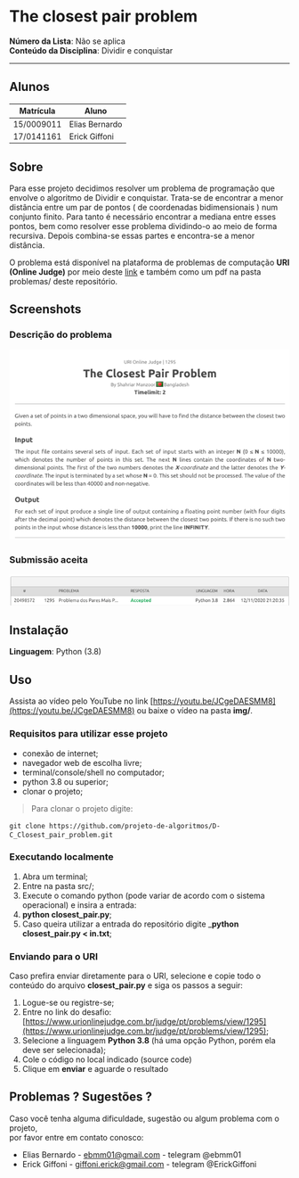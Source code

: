 # The closest pair problem

**Número da Lista**: Não se aplica<br>
**Conteúdo da Disciplina**: Dividir e conquistar<br>

<hr>

## Alunos
|Matrícula | Aluno |
| -- | -- |
| 15/0009011 |  Elias Bernardo |
| 17/0141161  |  Erick Giffoni |

 

## Sobre 

Para esse projeto decidimos resolver um problema de programação que envolve o algoritmo de Dividir e conquistar. Trata-se de encontrar a menor distância entre um par de pontos ( de coordenadas bidimensionais ) num conjunto finito. Para tanto é necessário encontrar a mediana entre esses pontos, bem como resolver esse problema dividindo-o ao meio de forma recursiva. Depois combina-se essas partes e encontra-se a menor distância.

O problema está disponível na plataforma de problemas de computação __URI (Online Judge)__ por meio deste [link](https://www.urionlinejudge.com.br/judge/pt/problems/view/1295) e também como um pdf na pasta problemas/ deste repositório.

## Screenshots

### Descrição do problema
![](img/problema.png)

### Submissão aceita
![](img/aceito.png)

## Instalação 
**Linguagem**: Python (3.8)<br>

## Uso 

Assista ao vídeo pelo YouTube no link [https://youtu.be/JCgeDAESMM8](https://youtu.be/JCgeDAESMM8) ou baixe o vídeo na pasta __img/__.

### Requisitos para utilizar esse projeto

- conexão de internet;<br>
- navegador web de escolha livre;<br>
- terminal/console/shell no computador;<br>
- python 3.8 ou superior;<br>
- clonar o projeto;

> Para clonar o projeto digite:

    git clone https://github.com/projeto-de-algoritmos/D-C_Closest_pair_problem.git


### Executando localmente

1. Abra um terminal;<br>
2. Entre na pasta src/;
3. Execute o comando python (pode variar de acordo com o sistema operacional) e insira a entrada:
4. __python closest_pair.py__;
5. Caso queira utilizar a entrada do repositório digite ___python closest_pair.py < in.txt__;

### Enviando para o URI

Caso prefira enviar diretamente para o URI, selecione e copie todo o conteúdo do arquivo __closest_pair.py__ e siga os passos a seguir:

1. Logue-se ou registre-se;
2. Entre no link do desafio: [https://www.urionlinejudge.com.br/judge/pt/problems/view/1295](https://www.urionlinejudge.com.br/judge/pt/problems/view/1295);
3. Selecione a linguagem __Python 3.8__ (há uma opção Python, porém ela deve ser selecionada);
4. Cole o código no local indicado (source code)
5. Clique em __enviar__ e aguarde o resultado

## Problemas ? Sugestões ?

Caso você tenha alguma dificuldade, sugestão ou algum problema com o projeto,<br>
por favor entre em contato conosco:

- Elias Bernardo - ebmm01@gmail.com - telegram @ebmm01
- Erick Giffoni - giffoni.erick@gmail.com - telegram @ErickGiffoni<br>

